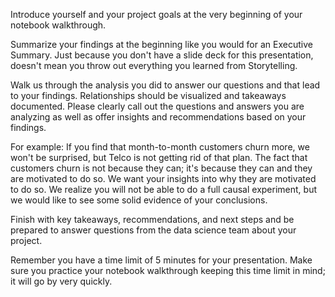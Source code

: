 Introduce yourself and your project goals at the very beginning of your notebook walkthrough.

Summarize your findings at the beginning like you would for an Executive Summary. Just because you don't have a slide deck for this presentation, doesn't mean you throw out everything you learned from Storytelling.

Walk us through the analysis you did to answer our questions and that lead to your findings. Relationships should be visualized and takeaways documented. Please clearly call out the questions and answers you are analyzing as well as offer insights and recommendations based on your findings.

For example: If you find that month-to-month customers churn more, we won't be surprised, but Telco is not getting rid of that plan. The fact that customers churn is not because they can; it's because they can and they are motivated to do so. We want your insights into why they are motivated to do so. We realize you will not be able to do a full causal experiment, but we would like to see some solid evidence of your conclusions.

Finish with key takeaways, recommendations, and next steps and be prepared to answer questions from the data science team about your project.

Remember you have a time limit of 5 minutes for your presentation. Make sure you practice your notebook walkthrough keeping this time limit in mind; it will go by very quickly.